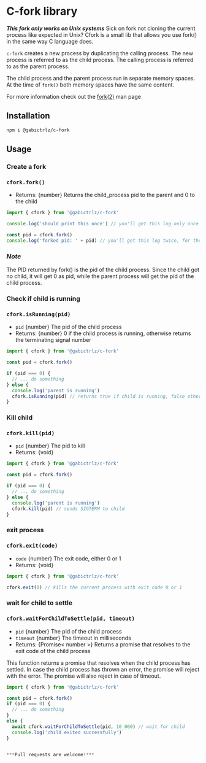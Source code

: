 # C-fork library
***This fork only works on Unix systems***
Sick on fork not cloning the current process like expected in Unix?
Cfork is a small lib that allows you use fork() in the same way C language does.

`c-fork` creates a new process by duplicating the calling process.
The new process is referred to as the child process. The calling
process is referred to as the parent process.

The child process and the parent process run in separate memory
spaces. At the time of `fork()` both memory spaces have the same
content.

For more information check out the [fork(2)](https://man7.org/linux/man-pages/man2/fork.2.html) man page

## Installation

```bash
npm i @gabictrlz/c-fork
```

## Usage

### Create a fork

### `cfork.fork()`

* Returns: {number} Returns the child_process pid to the parent and 0 to the child

```javascript
import { cfork } from '@gabictrlz/c-fork'

console.log('should print this once') // you'll get this log only once

const pid = cfork.fork()
console.log('forked pid: ' + pid) // you'll get this log twice, for the parent and child

```

### ***Note***
The PID returned by fork() is the pid of the child process.
Since the child got no child, it will get 0 as pid, while the parent process will get the pid of the child process.

### Check if child is running

### `cfork.isRunning(pid)`

* `pid` {number} The pid of the child process
* Returns: {number} 0 if the child process is running, otherwise returns the terminating signal number

```javascript
import { cfork } from '@gabictrlz/c-fork'

const pid = cfork.fork()

if (pid === 0) {
  // ... do something
} else {
  console.log('parent is running')
  cfork.isRunning(pid) // returns true if child is running, false otherwise
}

```


### Kill child

### `cfork.kill(pid)`

* `pid` {number} The pid to kill
* Returns: {void}


```javascript
import { cfork } from '@gabictrlz/c-fork'

const pid = cfork.fork()

if (pid === 0) {
  // ... do something
} else {
  console.log('parent is running')
  cfork.kill(pid) // sends SIGTERM to child
}

```

### exit process

### `cfork.exit(code)`

* `code` {number} The exit code, either 0 or 1
* Returns: {void}

```javascript
import { cfork } from '@gabictrlz/c-fork'

cfork.exit(0) // kills the current process with exit code 0 or 1

```


### wait for child to settle

### `cfork.waitForChildToSettle(pid, timeout)`

* `pid` {number} The pid of the child process
* `timeout` {number} The timeout in milliseconds
* Returns: {Promise< number >} Returns a promise that resolves to the exit code of the child process

This function returns a promise that resolves when the child process has settled.
In case the child process has thrown an error, the promise will reject with the error.
The promise will also reject in case of timeout.

```javascript
import { cfork } from '@gabictrlz/c-fork'

const pid = cfork.fork()
if (pid === 0) {
  // ... do something
}
else {
  await cfork.waitForChildToSettle(pid, 10_000) // wait for child
  console.log('child exited successfully')
}


***Pull requests are welcome!***